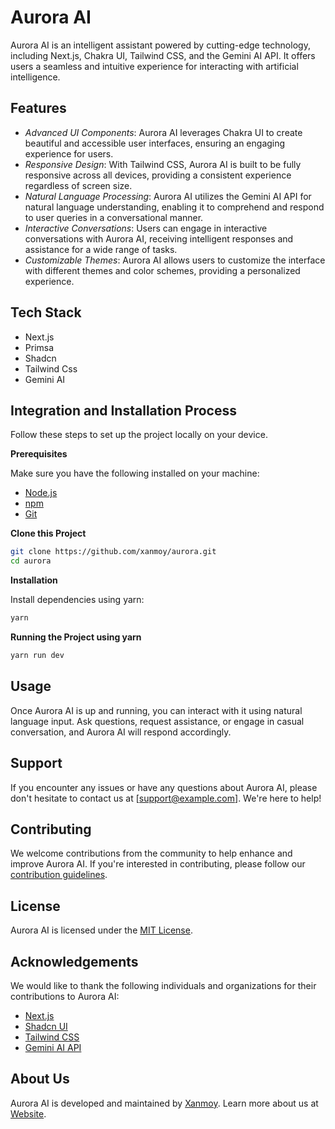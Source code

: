 

## <h1 name="header"> Aurora AI</h1>

Aurora AI is an intelligent assistant powered by cutting-edge technology, including Next.js, Chakra UI, Tailwind CSS, and the Gemini AI API. It offers users a seamless and intuitive experience for interacting with artificial intelligence.

## Features

- *Advanced UI Components*: Aurora AI leverages Chakra UI to create beautiful and accessible user interfaces, ensuring an engaging experience for users.
- *Responsive Design*: With Tailwind CSS, Aurora AI is built to be fully responsive across all devices, providing a consistent experience regardless of screen size.
- *Natural Language Processing*: Aurora AI utilizes the Gemini AI API for natural language understanding, enabling it to comprehend and respond to user queries in a conversational manner.
- *Interactive Conversations*: Users can engage in interactive conversations with Aurora AI, receiving intelligent responses and assistance for a wide range of tasks.
- *Customizable Themes*: Aurora AI allows users to customize the interface with different themes and color schemes, providing a personalized experience.

## <a name="tech-stack">Tech Stack</a>

- Next.js
- Primsa
- Shadcn
- Tailwind Css
- Gemini AI

## <a name="quick-start">Integration and Installation Process</a>

Follow these steps to set up the project locally on your device.

**Prerequisites**

Make sure you have the following installed on your machine:

- [Node.js](https://nodejs.org/en)
- [npm](https://www.npmjs.com/)
- [Git](https://git-scm.com/)

**Clone this Project**

```bash
git clone https://github.com/xanmoy/aurora.git
cd aurora
```

**Installation**

Install dependencies using yarn:

```bash
yarn
```

**Running the Project using yarn**

```bash
yarn run dev
```


## Usage

Once Aurora AI is up and running, you can interact with it using natural language input. Ask questions, request assistance, or engage in casual conversation, and Aurora AI will respond accordingly.

## Support

If you encounter any issues or have any questions about Aurora AI, please don't hesitate to contact us at [support@example.com]. We're here to help!

## Contributing

We welcome contributions from the community to help enhance and improve Aurora AI. If you're interested in contributing, please follow our [contribution guidelines](CONTRIBUTING.md).

## License

Aurora AI is licensed under the [MIT License](LICENSE).

## Acknowledgements

We would like to thank the following individuals and organizations for their contributions to Aurora AI:

- [Next.js](https://nextjs.org/)
- [Shadcn UI](https://ui.shadcn.com/)
- [Tailwind CSS](https://tailwindcss.com/)
- [Gemini AI API](https://geminiapi.com/)

## About Us

Aurora AI is developed and maintained by [Xanmoy](https://www.xanmoy.me). Learn more about us at [Website](https://www.xanmoy.me).
